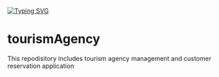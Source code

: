 <a href="https://git.io/typing-svg"><img src="https://readme-typing-svg.demolab.com?font=Fira+Code&pause=1000&width=435&lines=:⌛+ Pending" alt="Typing SVG" /></a>
# tourismAgency
This repodisitory includes tourism agency management and customer reservation application
